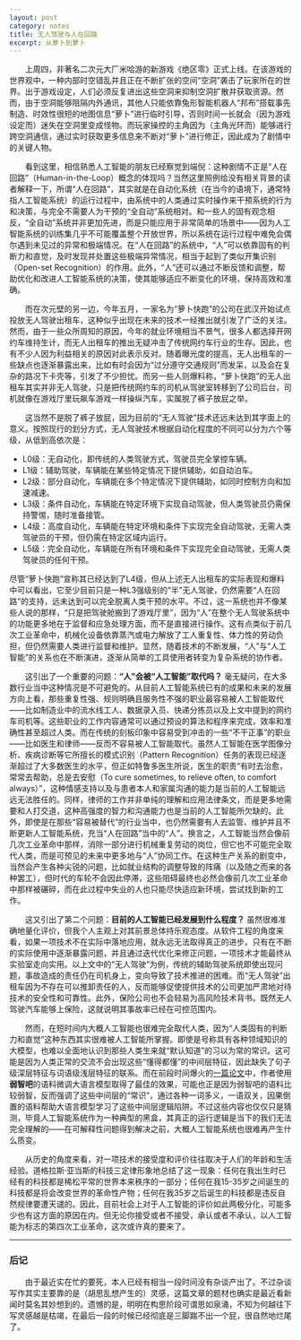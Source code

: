 ```yaml
---
layout: post
category: notes
title: 无人驾驶与人在回路
excerpt: 从萝卜到萝卜
---
```


&emsp;&emsp;上周四，非著名二次元大厂米哈游的新游戏《绝区零》正式上线。在该游戏的世界观中，一种内部时空错乱并且正在不断扩张的空间“空洞”袭击了玩家所在的世界。出于游戏设定，人们必须反复进出这些空洞来抑制空洞扩散并获取资源。然而，由于空洞能够阻隔内外通讯，其他人只能依靠兔形智能机器人“邦布”搭载事先制造、时效性很短的地图信息“萝卜”进行临时引导，否则时间一长就会（因为游戏设定而）迷失在空洞里变成怪物。而玩家操控的主角因为（主角光环而）能够进行跨空洞通信，通过实时获取更多信息来不断对“萝卜”进行修正，因此成为了剧情中的关键人物。

&emsp;&emsp;看到这里，相信熟悉人工智能的朋友已经察觉到端倪：这种剧情不正是“人在回路”（Human-in-the-Loop）概念的体现吗？当然这里照例给没有相关背景的读者解释一下，所谓“人在回路”，其实就是在自动化系统（在当今的语境下，通常特指人工智能系统）的运行过程中，由系统中的人类通过实时操作来干预系统的行为和决策，与完全不需要人为干预的“全自动”系统相对。和一些人的固有观念相反，“全自动”系统并非更加先进，而是只能应用于非常简单的场景中——因为人工智能系统的训练集几乎不可能覆盖整个开放世界，所以系统在运行过程中难免会偶尔遇到未见过的异常和极端情况。在“人在回路”的系统中，“人”可以依靠固有的判断力和直觉，及时发现并处置这些极端异常情况，相当于起到了类似开集识别（Open-set Recognition）的作用。此外，“人”还可以通过不断反馈和调整，帮助优化和改进人工智能系统的决策，使其能够适应不断变化的环境，保持高效和准确。

&emsp;&emsp;而在次元壁的另一边，今年五月，一家名为“萝卜快跑”的公司在武汉开始试点投放无人驾驶出租车，这种似乎出现在未来的技术一经推出就引发了广泛的关注。然而，由于一些众所周知的原因，今年的就业环境相当不景气，很多人都选择开网约车维持生计，而无人出租车的推出无疑冲击了传统网约车行业的生存。因此，也有不少人因为利益相关的原因对此表示反对。随着曝光度的提高，无人出租车的一些缺点也逐渐暴露出来，比如有时会因为“过分遵守交通规则”而发呆，以及会在复杂的路况下卡壳等，引发了不少担忧。而另一些人则爆料称，“萝卜快跑”的无人出租车其实并非无人驾驶，只是把传统网约车的司机从驾驶室转移到了公司后台，司机就像在游戏厅里玩飙车游戏一样操纵汽车，实属脱了裤子放屁之举。

&emsp;&emsp;这当然不是脱了裤子放屁，因为目前的“无人驾驶”技术还远未达到其字面上的意义。按照现行的划分方式，无人驾驶技术根据自动化程度的不同可以分为六个等级，从低到高依次是：
+ L0级：无自动化，即传统的人类驾驶方式，驾驶员完全掌控车辆。
+ L1级：辅助驾驶，车辆能在某些特定情况下提供辅助，如自动泊车。
+ L2级：部分自动化，车辆能在多个特定情况下提供辅助，如同时控制方向和加速减速。
+ L3级：条件自动化，车辆能在特定环境下实现自动驾驶，但人类驾驶员仍需保持警惕，随时准备接管。
+ L4级：高度自动化，车辆能在特定环境和条件下实现完全自动驾驶，无需人类驾驶员的干预，但仍需在特定区域内运行。
+ L5级：完全自动化，车辆能在所有环境和条件下实现完全自动驾驶，无需人类驾驶员的任何干预。

尽管“萝卜快跑”宣称其已经达到了L4级，但从上述无人出租车的实际表现和爆料中可以看出，它至少目前只是一种L3强级别的“半”无人驾驶，仍然需要“人在回路”的支持，远未达到可以完全脱离人类干预的水平。不过，这一系统也并不像某些人说的那样，“只是把驾驶舱搬到了游戏厅里”，因为“人”在整个无人驾驶系统中的功能更多地在于监督和应急处理方面，而不是直接进行操作。这有点类似于前几次工业革命中，机械化设备依靠蒸汽或电力解放了工人重复性、体力性的劳动负担，但仍然需要人类进行监督和维护。显然，随着技术的不断发展，“人”与“人工智能”的关系也在不断演进，逐渐从简单的工具使用者转变为复杂系统的协作者。

&emsp;&emsp;这引出了一个重要的问题：**“人”会被“人工智能”取代吗？** 毫无疑问，在大多数行业当中这种情况是不可避免的。从目前人工智能系统已有的成果和未来的发展方向上看，那些重复性强、规则明确且服务性不强的职业最容易被人工智能取代——比如制造业中的流水线工人、数据录入员、快递分拣员以及上文中提到的网约车司机等。这些职业的工作内容通常可以通过预设的算法和程序来完成，效率和准确性甚至超过人类。而在传统的刻板印象中容易受到冲击的一些“不干正事”的职业——比如医生和律师——反而不容易被人工智能取代。虽然人工智能在医学图像分析、疾病诊断等它所擅长的模式识别（Pattern Recognition）任务的表现已经逐渐超过了大多数医生的水平，但正如特鲁多医生所说，医生的职责“有时去治愈，常常去帮助，总是去安慰（To cure sometimes, to relieve often, to comfort always）”，这种情感支持以及与患者本人和家属沟通的能力是当前的人工智能远远无法胜任的。同样，律师的工作并非单纯的理解和应用法律条文，而是更多地需要和人打交道，这种高强度的智力和沟通能力也是当前的人工智能所欠缺的。此外，即使是在那些“容易被替代”的行业当中，也仍然需要有人去监管、维护并且不断更新人工智能系统，充当“人在回路”当中的“人”。换言之，人工智能当然会像前几次工业革命中那样，消除一部分进行机械重复劳动的岗位，但它也不可能完全取代人类，而是可预见的未来中更多地与“人”协同工作。在这种生产关系的剧变中，当然会产生各种尖锐的问题，比如就业结构的调整导致的阵痛（以及随之而来的各种罢工），但时代的车轮不会因此停滞，这些阻碍最终也必然会像前几次工业革命中那样被碾碎，而在此过程中失业的人也只能尽快适应新环境，尝试找到新的工作。

&emsp;&emsp;这又引出了第二个问题：**目前的人工智能已经发展到什么程度？** 虽然很难准确地量化评价，但我个人主观上对其前景总体持乐观态度。从软件工程的角度来看，如果一项技术不在实际中落地应用，就永远无法取得真正的进步。只有在不断的实际使用中逐渐暴露问题，并且通过迭代优化来修正问题，一项技术才能最终从实验室走向实用。以上文中的“无人驾驶”为例，传统的辅助驾驶系统即使出现问题，事故造成的责任仍在司机身上，变向导致了技术推进的困难。而“无人驾驶”出租车因为不存在可以推卸责任的人，反而能够促使提供技术的公司更加严肃地对待技术的安全性和可靠性。此外，保险公司也不会轻易为高风险技术背书。既然无人驾驶汽车能够上保险，这就说明其事故率已经在可控范围内。

&emsp;&emsp;然而，在短时间内大概人工智能也很难完全取代人类，因为“人类固有的判断力和直觉”这种东西其实很难被人工智能所掌握。即使是号称具有各种领域知识的大模型，也难以全面地认识到那些人类生来就“默认知道”的习以为常的常识。这可能是因为人类正常的交流不会出现这些“懂得都懂”的中间层特征，因此缺失了句子级深层特征与词语级浅层特征的联系。而在前段时间爆火的[一篇论文](https://arxiv.org/abs/2403.18058)中，作者使用**弱智吧**的语料微调大语言模型取得了最佳的效果，可能也正是因为弱智吧的语料比较弱智，反而强调了这些中间层的“常识”，通过各种一词多义，一语双关，因果倒置的语料帮助大语言模型学习了这些中间层逻辑陷阱。不过这些内容也仅仅只是猜测，毕竟人工智能系统作为一种典型的黑盒，其真正的运行逻辑是当下的我们无法完全理解的——在可解释性问题得到解决之前，大概人工智能系统也很难再产生什么质变。

&emsp;&emsp;从历史的角度来看，对一项技术的接受度和评价往往取决于人们的年龄和生活经验。道格拉斯·亚当斯的科技三定律形象地总结了这一现象：任何在我出生时已经有的科技都是稀松平常的世界本来秩序的一部分；任何在我15-35岁之间诞生的科技都是将会改变世界的革命性产物；任何在我35岁之后诞生的科技都是违反自然规律要遭天谴的。因此，目前社会上对于人工智能的评价如此两极分化，可能多少也有这方面的原因在内。但无论你接受或者不接受，承认或者不承认，以人工智能为标志的第四次工业革命，这次或许真的要来了。

---

### 后记

&emsp;&emsp;由于最近实在忙的要死，本人已经有相当一段时间没有杂谈产出了。不过杂谈写作其实主要靠的是（胡思乱想产生的）灵感，这篇文章的题材也确实是最近看新闻时莫名其妙想到的。遗憾的是，明明在构思阶段可谓思如泉涌，不知为何越往下写灵感越是枯竭，在最后一段的时候已经彻底是三脚踹不出一个屁，很自然地烂尾了。
